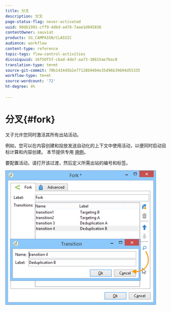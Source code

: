 ```yaml
---
title: 分叉
description: 分叉
page-status-flag: never-activated
uuid: 90db1991-cff9-4dbd-a478-7aae1d845836
contentOwner: sauviat
products: SG_CAMPAIGN/CLASSIC
audience: workflow
content-type: reference
topic-tags: flow-control-activities
discoiquuid: 16f50f5f-cbad-4de7-aa73-38615ae76ac0
translation-type: tm+mt
source-git-commit: 70b143445b2e77128b9404e35d96b39694d55335
workflow-type: tm+mt
source-wordcount: '72'
ht-degree: 4%

---
```



# 分叉{#fork}

叉子允许您同时激活其所有出站活动。

例如，您可以在内容创建和投放发送自动化的上下文中使用活动，以便同时启动目标计算和内容创建。 本节提供专用 [用例](../../delivery/using/automating-via-workflows.md#creating-the-delivery-and-its-content)。

要配置活动，请打开该过渡，然后定义所需出站的编号和标签。

![](assets/s_user_segmentation_fork.png)

